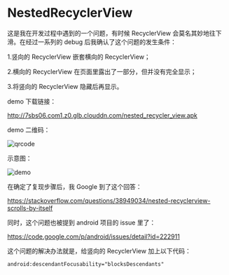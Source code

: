 # NestedRecyclerView

这是我在开发过程中遇到的一个问题，有时候 RecyclerView 会莫名其妙地往下滑。在经过一系列的 debug 后我确认了这个问题的发生条件：

1.竖向的 RecyclerView 嵌套横向的 RecyclerView；

2.横向的 RecyclerView 在页面里露出了一部分，但并没有完全显示；

3.将竖向的 RecyclerView 隐藏后再显示。

demo 下载链接：

<http://7sbs06.com1.z0.glb.clouddn.com/nested_recycler_view.apk>

demo 二维码：

![qrcode](https://github.com/cashow/AndroidTricks/blob/master/NestedRecyclerView/qrcode.png)

示意图：

![demo](http://7sbs06.com1.z0.glb.clouddn.com/nested_recycler_view_scroll_down.gif?a=b)

在确定了复现步骤后，我 Google 到了这个回答：

<https://stackoverflow.com/questions/38949034/nested-recyclerview-scrolls-by-itself>

同时，这个问题也被提到 android 项目的 issue 里了：

<https://code.google.com/p/android/issues/detail?id=222911>

这个问题的解决办法就是，给竖向的 RecyclerView 加上以下代码：

```xml
android:descendantFocusability="blocksDescendants"
```
